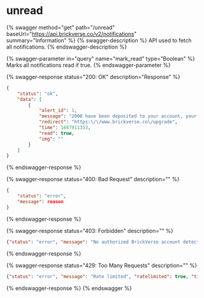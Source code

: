 # unread

{% swagger method="get" path="/unread" baseUrl="https://api.brickverse.co/v2/notifications" summary="Information" %}
{% swagger-description %}
API used to fetch all notifications.
{% endswagger-description %}

{% swagger-parameter in="query" name="mark_read" type="Boolean" %}
Marks all notifications read if true.
{% endswagger-parameter %}

{% swagger-response status="200: OK" description="Response" %}
```json
{
    "status": "ok",
    "data": [
        {
            "alert_id": 1,
            "message": "2000 have been deposited to your account, your cubes total is now 2000. Your next automatic reward will be sent in 30 days, if your plan is canceled before then you will not receive the cubes.",
            "redirect": "https:\/\/www.brickverse.co\/upgrade",
            "time": 1687911353,
            "read": true,
            "img": ""
        }
    ]
}
```
{% endswagger-response %}

{% swagger-response status="400: Bad Request" description="" %}
```json
{
    "status": "error",
    "message": reason
}
```
{% endswagger-response %}

{% swagger-response status="403: Forbidden" description="" %}
```json
{"status": "error", "message": "No authorized BrickVerse account detected. Please login."}
```
{% endswagger-response %}

{% swagger-response status="429: Too Many Requests" description="" %}
```json
{"status": "error", "message": "Rate limited", "ratelimited": true, "time": "seconds_string"}
```
{% endswagger-response %}
{% endswagger %}
